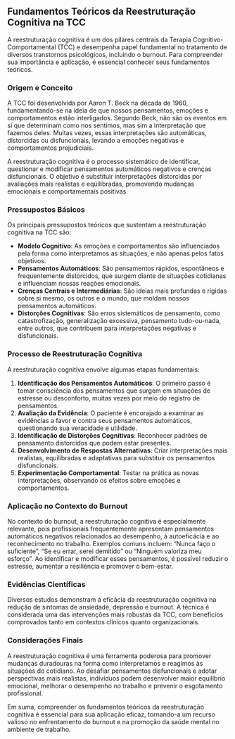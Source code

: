 
## Fundamentos Teóricos da Reestruturação Cognitiva na TCC

A reestruturação cognitiva é um dos pilares centrais da Terapia Cognitivo-Comportamental (TCC) e desempenha papel fundamental no tratamento de diversos transtornos psicológicos, incluindo o burnout. Para compreender sua importância e aplicação, é essencial conhecer seus fundamentos teóricos.

### Origem e Conceito

A TCC foi desenvolvida por Aaron T. Beck na década de 1960, fundamentando-se na ideia de que nossos pensamentos, emoções e comportamentos estão interligados. Segundo Beck, não são os eventos em si que determinam como nos sentimos, mas sim a interpretação que fazemos deles. Muitas vezes, essas interpretações são automáticas, distorcidas ou disfuncionais, levando a emoções negativas e comportamentos prejudiciais.

A reestruturação cognitiva é o processo sistemático de identificar, questionar e modificar pensamentos automáticos negativos e crenças disfuncionais. O objetivo é substituir interpretações distorcidas por avaliações mais realistas e equilibradas, promovendo mudanças emocionais e comportamentais positivas.

### Pressupostos Básicos

Os principais pressupostos teóricos que sustentam a reestruturação cognitiva na TCC são:

- **Modelo Cognitivo**: As emoções e comportamentos são influenciados pela forma como interpretamos as situações, e não apenas pelos fatos objetivos.
- **Pensamentos Automáticos**: São pensamentos rápidos, espontâneos e frequentemente distorcidos, que surgem diante de situações cotidianas e influenciam nossas reações emocionais.
- **Crenças Centrais e Intermediárias**: São ideias mais profundas e rígidas sobre si mesmo, os outros e o mundo, que moldam nossos pensamentos automáticos.
- **Distorções Cognitivas**: São erros sistemáticos de pensamento, como catastrofização, generalização excessiva, pensamento tudo-ou-nada, entre outros, que contribuem para interpretações negativas e disfuncionais.

### Processo de Reestruturação Cognitiva

A reestruturação cognitiva envolve algumas etapas fundamentais:

1. **Identificação dos Pensamentos Automáticos**: O primeiro passo é tomar consciência dos pensamentos que surgem em situações de estresse ou desconforto, muitas vezes por meio do registro de pensamentos.
2. **Avaliação da Evidência**: O paciente é encorajado a examinar as evidências a favor e contra seus pensamentos automáticos, questionando sua veracidade e utilidade.
3. **Identificação de Distorções Cognitivas**: Reconhecer padrões de pensamento distorcidos que podem estar presentes.
4. **Desenvolvimento de Respostas Alternativas**: Criar interpretações mais realistas, equilibradas e adaptativas para substituir os pensamentos disfuncionais.
5. **Experimentação Comportamental**: Testar na prática as novas interpretações, observando os efeitos sobre emoções e comportamentos.

### Aplicação no Contexto do Burnout

No contexto do burnout, a reestruturação cognitiva é especialmente relevante, pois profissionais frequentemente apresentam pensamentos automáticos negativos relacionados ao desempenho, à autoeficácia e ao reconhecimento no trabalho. Exemplos comuns incluem: “Nunca faço o suficiente”, “Se eu errar, serei demitido” ou “Ninguém valoriza meu esforço”. Ao identificar e modificar esses pensamentos, é possível reduzir o estresse, aumentar a resiliência e promover o bem-estar.

### Evidências Científicas

Diversos estudos demonstram a eficácia da reestruturação cognitiva na redução de sintomas de ansiedade, depressão e burnout. A técnica é considerada uma das intervenções mais robustas da TCC, com benefícios comprovados tanto em contextos clínicos quanto organizacionais.

### Considerações Finais

A reestruturação cognitiva é uma ferramenta poderosa para promover mudanças duradouras na forma como interpretamos e reagimos às situações do cotidiano. Ao desafiar pensamentos disfuncionais e adotar perspectivas mais realistas, indivíduos podem desenvolver maior equilíbrio emocional, melhorar o desempenho no trabalho e prevenir o esgotamento profissional.

Em suma, compreender os fundamentos teóricos da reestruturação cognitiva é essencial para sua aplicação eficaz, tornando-a um recurso valioso no enfrentamento do burnout e na promoção da saúde mental no ambiente de trabalho.
```
